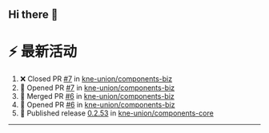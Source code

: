 ## Hi there 👋

<!--

**Here are some ideas to get you started:**

🙋‍♀️ A short introduction - what is your organization all about?
🌈 Contribution guidelines - how can the community get involved?
👩‍💻 Useful resources - where can the community find your docs? Is there anything else the community should know?
🍿 Fun facts - what does your team eat for breakfast?
🧙 Remember, you can do mighty things with the power of [Markdown](https://docs.github.com/github/writing-on-github/getting-started-with-writing-and-formatting-on-github/basic-writing-and-formatting-syntax)
-->


# ⚡ 最新活动

<!--START_SECTION:activity-->
1. ❌ Closed PR [#7](https://github.com/kne-union/components-biz/pull/7) in [kne-union/components-biz](https://github.com/kne-union/components-biz)
2. 💪 Opened PR [#7](https://github.com/kne-union/components-biz/pull/7) in [kne-union/components-biz](https://github.com/kne-union/components-biz)
3. 🎉 Merged PR [#6](https://github.com/kne-union/components-biz/pull/6) in [kne-union/components-biz](https://github.com/kne-union/components-biz)
4. 💪 Opened PR [#6](https://github.com/kne-union/components-biz/pull/6) in [kne-union/components-biz](https://github.com/kne-union/components-biz)
5. 🚀 Published release [0.2.53](https://github.com/kne-union/components-core/releases/tag/0.2.53) in [kne-union/components-core](https://github.com/kne-union/components-core)
<!--END_SECTION:activity-->

---
